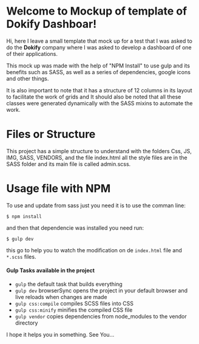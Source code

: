 # Welcome to Mockup of template of Dokify Dashboar!

Hi, here I leave a small template that mock up for a test that I was asked to do the **Dokify** company where I was asked to develop a dashboard of one of their applications.

This mock up was made with the help of "NPM Install" to use gulp and its benefits such as SASS, as well as a series of dependencies, google icons and other things.

It is also important to note that it has a structure of 12 columns in its layout to facilitate the work of grids and It should also be noted that all these classes were generated dynamically with the SASS mixins to automate the work.

# Files or Structure

This project has a simple structure to understand with the folders Css, JS, IMG, SASS, VENDORS, and the file index.html all the style files are in the SASS folder and its main file is called admin.scss.

# Usage file with NPM

To use and update from sass just you need it is to use the comman line:

    $ npm install
  
and then that dependencie was installed you need run:
  
    $ gulp dev
   
this go to help you to watch the modification on de `index.html` file and `*.scss` files.
 
  
#### Gulp Tasks available in the project

- `gulp` the default task that builds everything
- `gulp dev` browserSync opens the project in your default browser and live reloads when changes are made
- `gulp css:compile` compiles SCSS files into CSS
- `gulp css:minify` minifies the compiled CSS file
- `gulp vendor`  copies dependencies from node_modules to the vendor directory

I hope it helps you in something. 
See You...